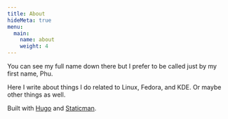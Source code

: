 ```yaml
---
title: About
hideMeta: true
menu:
  main:
    name: about
    weight: 4
---
```

 
You can see my full name down there but I prefer to be called just by my first name, Phu.

Here I write about things I do related to Linux, Fedora, and KDE. Or maybe other things as well.

Built with [Hugo](https://gohugo.io/) and [Staticman](https://staticman.net/).
